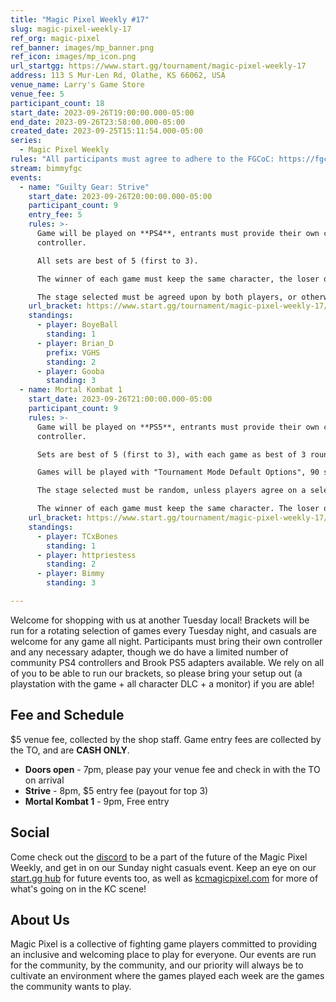 ```yaml
---
title: "Magic Pixel Weekly #17"
slug: magic-pixel-weekly-17
ref_org: magic-pixel
ref_banner: images/mp_banner.png
ref_icon: images/mp_icon.png
url_startgg: https://www.start.gg/tournament/magic-pixel-weekly-17
address: 113 S Mur-Len Rd, Olathe, KS 66062, USA
venue_name: Larry's Game Store
venue_fee: 5
participant_count: 18
start_date: 2023-09-26T19:00:00.000-05:00
end_date: 2023-09-26T23:58:00.000-05:00
created_date: 2023-09-25T15:11:54.000-05:00
series:
  - Magic Pixel Weekly
rules: "All participants must agree to adhere to the FGCoC: https://fgcoc.com/"
stream: bimmyfgc
events:
  - name: "Guilty Gear: Strive"
    start_date: 2023-09-26T20:00:00.000-05:00
    participant_count: 9
    entry_fee: 5
    rules: >-
      Game will be played on **PS4**, entrants must provide their own compatible
      controller.  

      All sets are best of 5 (first to 3).  

      The winner of each game must keep the same character, the loser of that game may switch characters.  

      The stage selected must be agreed upon by both players, or otherwise selected at random.
    url_bracket: https://www.start.gg/tournament/magic-pixel-weekly-17/events/strive/brackets/1473960/2228089
    standings:
      - player: BoyeBall
        standing: 1
      - player: Brian_D
        prefix: VGHS
        standing: 2
      - player: Gooba
        standing: 3
  - name: Mortal Kombat 1
    start_date: 2023-09-26T21:00:00.000-05:00
    participant_count: 9
    rules: >-
      Game will be played on **PS5**, entrants must provide their own compatible
      controller.  

      Sets are best of 5 (first to 3), with each game as best of 3 rounds (first to 2).  

      Games will be played with "Tournament Mode Default Options", 90 second timer, interactables on. Default Tournament Mode Variations and Tournament Mode Kustom Variations only.  

      The stage selected must be random, unless players agree on a selected stage.  

      The winner of each game must keep the same character. The loser of that game may switch character.
    url_bracket: https://www.start.gg/tournament/magic-pixel-weekly-17/events/mortal-kombat/brackets/1473968/2228097
    standings:
      - player: TCxBones
        standing: 1
      - player: httpriestess
        standing: 2
      - player: Bimmy
        standing: 3

---
```


Welcome for shopping with us at another Tuesday local! Brackets will be run for a rotating selection of games every Tuesday night, and casuals are welcome for any game all night. Participants must bring their own controller and any necessary adapter, though we do have a limited number of community PS4 controllers and Brook PS5 adapters available. We rely on all of you to be able to run our brackets, so please bring your setup out (a playstation with the game + all character DLC + a monitor) if you are able! 

## Fee and Schedule
$5 venue fee, collected by the shop staff. Game entry fees are collected by the TO, and are **CASH ONLY**.

- **Doors open** - 7pm, please pay your venue fee and check in with the TO on arrival
- **Strive** - 8pm, $5 entry fee (payout for top 3)
- **Mortal Kombat 1** - 9pm, Free entry   

## Social
Come check out the [discord](https://discord.gg/jkmn6CVrrQ) to be a part of the future of the Magic Pixel Weekly, and get in on our Sunday night casuals event. Keep an eye on our [start.gg hub](https://www.start.gg/hub/magic-pixel) for future events too, as well as [kcmagicpixel.com](https://kcmagicpixel.com) for more of what's going on in the KC scene!

## About Us

Magic Pixel is a collective of fighting game players committed to providing an inclusive and welcoming place to play for everyone. Our events are run for the community, by the community, and our priority will always be to cultivate an environment where the games played each week are the games the community wants to play.
  